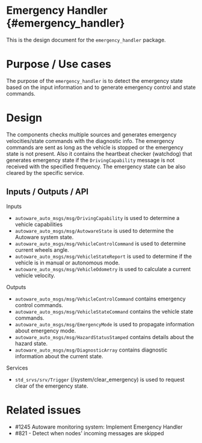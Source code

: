 Emergency Handler {#emergency_handler}
===========

This is the design document for the `emergency_handler` package.

# Purpose / Use cases

The purpose of the `emergency_handler` is to detect the emergency state based on the input
information and to generate emergency control and state commands.

# Design

The components checks multiple sources and generates emergency
velocities/state commands with the diagnostic info.
The emergency commands are sent as long as the vehicle is stopped
or the emergency state is not present.
Also it contains the heartbeat checker (watchdog) that generates emergency state
if the `DrivingCapability` message is not received with the specified frequency.
The emergency state can be also cleared by the specific service.

## Inputs / Outputs / API

Inputs
* `autoware_auto_msgs/msg/DrivingCapability` is used to determine a vehicle capabilities
* `autoware_auto_msgs/msg/AutowareState` is used to determine the Autoware system state.
* `autoware_auto_msgs/msg/VehicleControlCommand` is used to determine current wheels angle.
* `autoware_auto_msgs/msg/VehicleStateReport` is used to determine if the vehicle
  is in manual or autonomous mode.
* `autoware_auto_msgs/msg/VehicleOdometry` is used to calculate a current vehicle velocity.

Outputs

* `autoware_auto_msgs/msg/VehicleControlCommand` contains emergency control commands.
* `autoware_auto_msgs/msg/VehicleStateCommand` contains the vehicle state commands.
* `autoware_auto_msgs/msg/EmergencyMode` is used to propagate information about emergency mode.
* `autoware_auto_msgs/msg/HazardStatusStamped` contains details about the hazard state.
* `autoware_auto_msgs/msg/DiagnosticArray` contains diagnostic information about the current state.

Services

* `std_srvs/srv/Trigger` (/system/clear_emergency) is used to request clear of
  the emergency state.

# Related issues

- #1245 Autoware monitoring system: Implement Emergency Handler
- #821 - Detect when nodes' incoming messages are skipped